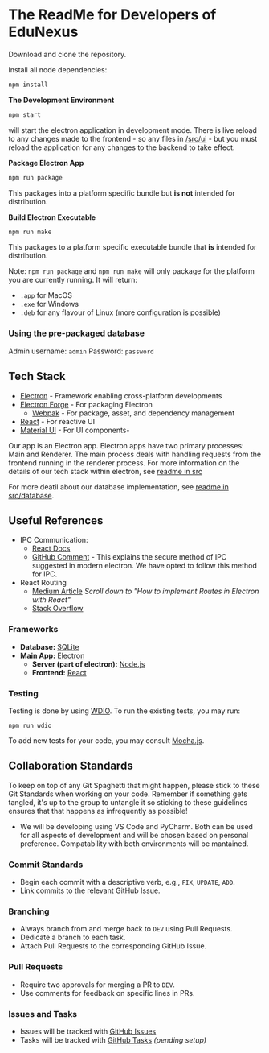 # The ReadMe for Developers of EduNexus

Download and clone the repository.

Install all node dependencies:

```bash
npm install
```

**The Development Environment**

```bash
npm start
```
will start the electron application in development mode. There is live reload to any changes made to the frontend - so any files in [/src/ui](/src/ui) - but you must reload the application for any changes to the backend to take effect. 

**Package Electron App**

```bash
npm run package
```
This packages into a platform specific bundle but **is not** intended for distribution.

**Build Electron Executable**

```bash
npm run make
```
This packages to a platform specific executable bundle that **is** intended for distribution. 

Note: `npm run package` and `npm run make` will only package for the platform you are currently running. It will return:

- `.app` for MacOS
- `.exe` for Windows
- `.deb` for any flavour of Linux (more configuration is possible)

### Using the pre-packaged database
Admin username: `admin`
Password: `password`

## Tech Stack

- [Electron](https://www.electronjs.org/r) - Framework enabling cross-platform developments
- [Electron Forge](https://www.electronforge.io/) - For packaging Electron
  - [Webpak](https://webpack.js.org/) - For package, asset, and dependency management
- [React](https://react.dev/) - For reactive UI
- [Material UI](https://mui.com/material-ui/) - For UI components- 

Our app is an Electron app. Electron apps have two primary processes: Main and Renderer. The main process deals with handling requests from the frontend running in the renderer process. For more information on the details of our tech stack within electron, see [readme in src](/src/README.md)

For more deatil about our database implementation, see [readme in src/database](/src/database/README.md).

## Useful References

- IPC Communication:
  - [React Docs](https://www.electronjs.org/docs/latest/tutorial/ipc)
  - [GitHub Comment](https://github.com/electron/electron/issues/9920#issuecomment-575839738) - This explains the secure method of IPC suggested in modern electron. We have opted to follow this method for IPC.
- React Routing
  - [Medium Article](https://medium.com/folkdevelopers/the-ultimate-guide-to-electron-with-react-8df8d73f4c97) *Scroll down to "How to implement Routes in Electron with React"*
  - [Stack Overflow](https://stackoverflow.com/questions/36505404/how-to-use-react-router-with-electron)

### Frameworks
- **Database:** [SQLite](https://www.sqlite.org/index.html)
- **Main App:** [Electron](https://electronjs.org)
  - **Server (part of electron):** [Node.js](https://nodejs.org/)
  - **Frontend:** [React](https://react.dev/)

### Testing
Testing is done by using [WDIO](https://webdriver.io/).
To run the existing tests, you may run:
```
npm run wdio
```
To add new tests for your code, you may consult [Mocha.js](https://mochajs.org/).

## Collaboration Standards
To keep on top of any Git Spaghetti that might happen, please stick to these Git Standards when working on your code. Remember if something gets tangled, it's up to the group to untangle it so sticking to these guidelines ensures that that happens as infrequently as possible!
- We will be developing using VS Code and PyCharm. Both can be used for all aspects of development and will be chosen based on personal preference. Compatability with both environments will be mantained.
### Commit Standards
- Begin each commit with a descriptive verb, e.g., `FIX`, `UPDATE`, `ADD`.
- Link commits to the relevant GitHub Issue.
### Branching
- Always branch from and merge back to `DEV` using Pull Requests.
- Dedicate a branch to each task.
- Attach Pull Requests to the corresponding GitHub Issue.
### Pull Requests
- Require two approvals for merging a PR to `DEV`.
- Use comments for feedback on specific lines in PRs.
### Issues and Tasks
- Issues will be tracked with [GitHub Issues](https://github.com/csc301-2024-s/deliverable-1-37-edunexus/issues)
- Tasks will be tracked with [GitHub Tasks]() *(pending setup)*

